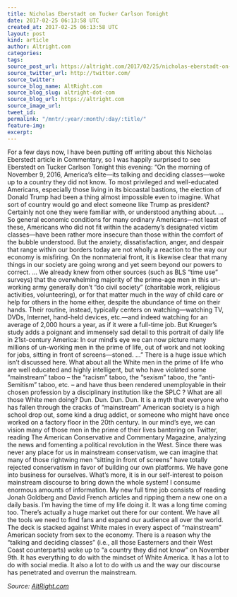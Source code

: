 ```yaml
---
title: Nicholas Eberstadt on Tucker Carlson Tonight
date: 2017-02-25 06:13:58 UTC
created_at: 2017-02-25 06:13:58 UTC
layout: post
kind: article
author: Altright.com
categories: 
tags: 
source_post_url: https://altright.com/2017/02/25/nicholas-eberstadt-on-tucker-carlson-tonight/
source_twitter_url: http://twitter.com/
source_twitter: 
source_blog_name: AltRight.com
source_blog_slug: altright-dot-com
source_blog_url: https://altright.com
source_image_url: 
tweet_id: 
permalink: "/mntr/:year/:month/:day/:title/"
feature-img: 
excerpt: 
---
```

For a few days now, I have been putting off writing about this Nicholas Eberstedt article in Commentary, so I was happily surprised to see Eberstedt on Tucker Carlson Tonight this evening: “On the morning of November 9, 2016, America’s elite—its talking and deciding classes—woke up to a country they did not know. To most privileged and well-educated Americans, especially those living in its bicoastal bastions, the election of Donald Trump had been a thing almost impossible even to imagine. What sort of country would go and elect someone like Trump as president? Certainly not one they were familiar with, or understood anything about. … So general economic conditions for many ordinary Americans—not least of these, Americans who did not fit within the academy’s designated victim classes—have been rather more insecure than those within the comfort of the bubble understood. But the anxiety, dissatisfaction, anger, and despair that range within our borders today are not wholly a reaction to the way our economy is misfiring. On the nonmaterial front, it is likewise clear that many things in our society are going wrong and yet seem beyond our powers to correct. … We already knew from other sources (such as BLS “time use” surveys) that the overwhelming majority of the prime-age men in this un-working army generally don’t “do civil society” (charitable work, religious activities, volunteering), or for that matter much in the way of child care or help for others in the home either, despite the abundance of time on their hands. Their routine, instead, typically centers on watching—watching TV, DVDs, Internet, hand-held devices, etc.—and indeed watching for an average of 2,000 hours a year, as if it were a full-time job. But Krueger’s study adds a poignant and immensely sad detail to this portrait of daily life in 21st-century America: In our mind’s eye we can now picture many millions of un-working men in the prime of life, out of work and not looking for jobs, sitting in front of screens—stoned. …” There is a huge issue which isn’t discussed here. What about all the White men in the prime of life who are well educated and highly intelligent, but who have violated some “mainstream” taboo – the “racism” taboo, the “sexism” taboo, the “anti-Semitism” taboo, etc. – and have thus been rendered unemployable in their chosen profession by a disciplinary institution like the SPLC ? What are all those White men doing? Dun. Dun. Dun. Dun. It is a myth that everyone who has fallen through the cracks of “mainstream” American society is a high school drop out, some kind a drug addict, or someone who might have once worked on a factory floor in the 20th century. In our mind’s eye, we can vision many of those men in the prime of their lives bantering on Twitter, reading The American Conservative and Commentary Magazine, analyzing the news and fomenting a political revolution in the West. Since there was never any place for us in mainstream conservatism, we can imagine that many of those rightwing men “sitting in front of screens” have totally rejected conservatism in favor of building our own platforms. We have gone into business for ourselves. What’s more, it is in our self-interest to poison mainstream discourse to bring down the whole system! I consume enormous amounts of information. My new full time job consists of reading Jonah Goldberg and David French articles and ripping them a new one on a daily basis. I’m having the time of my life doing it. It was a long time coming too. There’s actually a huge market out there for our content. We have all the tools we need to find fans and expand our audience all over the world. The deck is stacked against White males in every aspect of “mainstream” American society from sex to the economy. There is a reason why the “talking and deciding classes” (i.e., all those Easterners and their West Coast counterparts) woke up to “a country they did not know” on November 9th. It has everything to do with the mindset of White America. It has a lot to do with social media. It also a lot to do with us and the way our discourse has penetrated and overrun the mainstream.<div class="">
    <i>Source: <a href="https://altright.com">AltRight.com</a></i>
</div>
